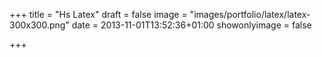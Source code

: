 +++
title = "Hs Latex"
draft = false
image = "images/portfolio/latex/latex-300x300.png"
date = 2013-11-01T13:52:36+01:00
showonlyimage = false

+++
